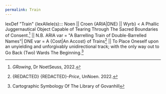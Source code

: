 ```yaml
---
permalink: Train
---
```

lexDef "Train" {lexAllele(s)::: Noen || Croen {ARIA|DNE} || Wyrb} < A Phallic Juggernautical Object Capable of Tearing Through The Sacred Boundaries of Consent.[^TrainNoen] || N.B. ARIA var = "A Barrelling Train of Double-Barrelled Names"| DNE var = A {Cost|An Accost} of Trains[^TrainCroen] || To Place Oneself upon an unyielding and unforgivably unidirectional track; with the only way out to Go Back (Two) Wards The Beginning.[^TrainWyrb]

[^TrainNoen]: *GRowing*, Dr NoetSeuss, 2022.
[^TrainCroen]: {REDACTED} {REDACTED}-*Price*, UnNoen. 2022. 
[^TrainWyrb]: Cartographic Symbology Of The Library of Govanhill
